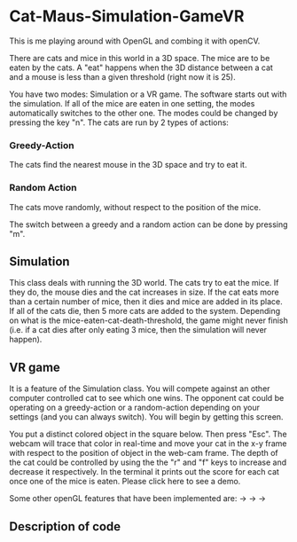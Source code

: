 # Cat-Maus-Simulation-GameVR
This is me playing around with OpenGL and combing it with openCV.

There are cats and mice in this world in a 3D space. The mice are to be eaten by the cats. A "eat" happens when the 3D distance between a cat and a mouse is less than a given threshold (right now it is 25).

You have two modes: Simulation or a VR game. The software starts out with the simulation. If all of the mice are eaten in one setting, the modes automatically switches to the other one. The modes could be changed by pressing the key "n". The cats are run by 2 types of actions:

### Greedy-Action
The cats find the nearest mouse in the 3D space and try to eat it.

### Random Action
The cats move randomly, without respect to the position of the mice. 

The switch between a greedy and a random action can be done by pressing "m".

## Simulation
This class deals with running the 3D world. The cats try to eat the mice. If they do, the mouse dies and the cat increases in size. If the cat eats more than a certain number of mice, then it dies and mice are added in its place. If all of the cats die, then 5 more cats are added to the system. Depending on what is the mice-eaten-cat-death-threshold, the game might never finish (i.e. if a cat dies after only eating 3 mice, then the simulation will never happen).

## VR game
It is a feature of the Simulation class. You will compete against an other computer controlled cat to see which one wins. The opponent cat could be operating on a greedy-action or a random-action depending on your settings (and you can always switch). You will begin by getting this screen. 
     
You put a distinct colored object in the square below. Then press "Esc". The webcam will trace that color in real-time and move your cat in the x-y frame with respect to the position of object in the web-cam frame. The depth of the cat could be controlled by using the the "r" and "f" keys to increase and decrease it respectively. In the terminal it prints out the score for each cat once one of the mice is eaten. Please click here to see a demo.

Some other openGL features that have been implemented are:
->
->
->


## Description of code







